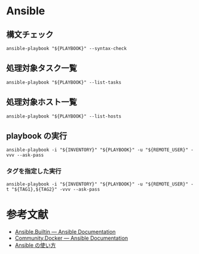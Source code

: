 # Ansible

## 構文チェック
```shell
ansible-playbook "${PLAYBOOK}" --syntax-check
```

## 処理対象タスク一覧
```shell
ansible-playbook "${PLAYBOOK}" --list-tasks
```

## 処理対象ホスト一覧
```shell
ansible-playbook "${PLAYBOOK}" --list-hosts
```

## playbook の実行
```shell
ansible-playbook -i "${INVENTORY}" "${PLAYBOOK}" -u "${REMOTE_USER}" -vvv --ask-pass
```

### タグを指定した実行
```shell
ansible-playbook -i "${INVENTORY}" "${PLAYBOOK}" -u "${REMOTE_USER}" -t "${TAG1},${TAG2}" -vvv --ask-pass
```

# 参考文献
- [Ansible.Builtin — Ansible Documentation](https://docs.ansible.com/ansible/latest/collections/ansible/builtin/index.html)
- [Community.Docker — Ansible Documentation](https://docs.ansible.com/ansible/latest/collections/community/docker/index.html)
- [Ansible の使い方](https://zenn.dev/y_mrok/books/ansible-no-tsukaikata)


